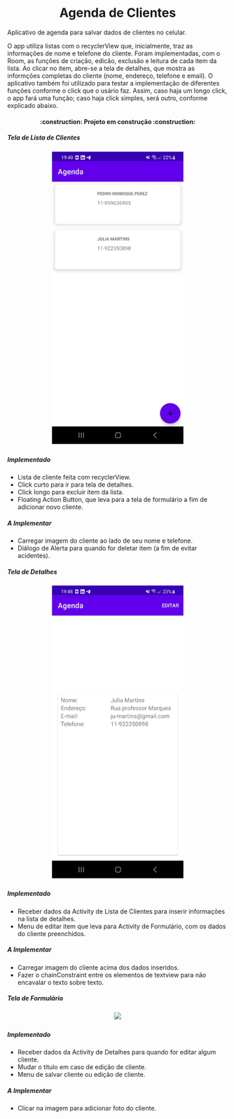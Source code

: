 <h1 align="center"> Agenda de Clientes </h1>

Aplicativo de agenda para salvar dados de clientes no celular.

O app utiliza listas com o recyclerView que, inicialmente, traz as informações de nome e telefone do cliente.
Foram implementadas, com o Room, as funções de criação, edicão, exclusão e leitura de cada item da lista. 
Ao clicar no item, abre-se a tela de detalhes, que mostra as informções completas do cliente (nome, endereço, telefone e email). 
O aplicativo também foi utilizado para testar a implementação de diferentes funções conforme o click que o usário faz. Assim, caso haja um longo click, o app fará uma função; caso haja click simples, será outro, conforme explicado abaixo.

<h4 align="center"> 
:construction: Projeto em construção :construction:
</h4>

<h5>
Tela de Lista de Clientes
</h5>

<h5 align="center">
<img src = "https://github.com/phtrebil/Agenda/blob/main/teladeclientesActivity.jpeg"
width="300px"/>
</h5>

<h5>
Implementado
</h5>
    
- Lista de cliente feita com recyclerView.
- Click curto para ir para tela de detalhes.
- Click longo para excluir item da lista.
- Floating Action Button, que leva para a tela de formulário a fim de adicionar novo cliente.

<h5>
A Implementar
</h5>

-  Carregar imagem do cliente ao lado de seu nome e telefone.
-  Diálogo de Alerta para quando for deletar item (a fim de evitar acidentes).


<h5>
Tela de Detalhes
</h5>

<h5 align="center">
<img src = "https://github.com/phtrebil/Agenda/blob/main/tela%20de%20detalhes.jpeg"
width="300px"/>
</h5>

<h5>
Implementado
</h5>
    
- Receber dados da Activity de Lista de Clientes para inserir informações na lista de detalhes.
- Menu de editar item que leva para Activity de Formulário, com os dados do cliente preenchidos.

<h5>
A Implementar
</h5>

-  Carregar imagem do cliente acima dos dados inseridos.
-  Fazer o chainConstraint entre os elementos de textview para não encavalar o texto sobre texto.

<h5>
Tela de Formulário
</h5>

<h5 align="center">
<img src = "https://github.com/phtrebil/Agenda/blob/main/tela%20de%20formul%C3%A1rio.jpeg"
width="300px"/>
</h5>

<h5>
Implementado
</h5>
    
- Receber dados da Activity de Detalhes para quando for editar algum cliente.
- Mudar o título em caso de edição de cliente.
- Menu de salvar cliente ou edição de cliente.

<h5>
A Implementar
</h5>

-  Clicar na imagem para adicionar foto do cliente.

